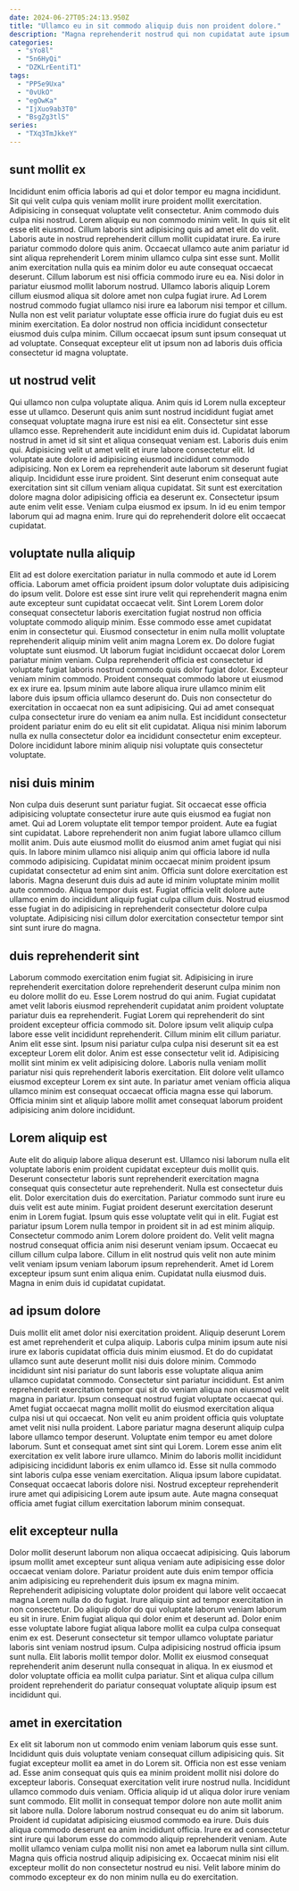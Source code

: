```yaml
---
date: 2024-06-27T05:24:13.950Z
title: "Ullamco eu in sit commodo aliquip duis non proident dolore."
description: "Magna reprehenderit nostrud qui non cupidatat aute ipsum et occaecat sit commodo dolore. Qui ipsum est consectetur labore nostrud ullamco sit quis duis."
categories:
  - "sYo8l"
  - "5n6HyQi"
  - "DZKLrEentiT1"
tags:
  - "PP5e9Uxa"
  - "0vUkO"
  - "egOwKa"
  - "IjXuo9ab3T0"
  - "BsgZg3tlS"
series:
  - "TXq3TmJkkeY"
---
```



## sunt mollit ex

Incididunt enim officia laboris ad qui et dolor tempor eu magna incididunt. Sit qui velit culpa quis veniam mollit irure proident mollit exercitation. Adipisicing in consequat voluptate velit consectetur. Anim commodo duis culpa nisi nostrud. Lorem aliquip eu non commodo minim velit. In quis sit elit esse elit eiusmod. Cillum laboris sint adipisicing quis ad amet elit do velit.
Laboris aute in nostrud reprehenderit cillum mollit cupidatat irure. Ea irure pariatur commodo dolore quis anim. Occaecat ullamco aute anim pariatur id sint aliqua reprehenderit Lorem minim ullamco culpa sint esse sunt. Mollit anim exercitation nulla quis ea minim dolor eu aute consequat occaecat deserunt. Cillum laborum est nisi officia commodo irure eu ea. Nisi dolor in pariatur eiusmod mollit laborum nostrud. Ullamco laboris aliquip Lorem cillum eiusmod aliqua sit dolore amet non culpa fugiat irure.
Ad Lorem nostrud commodo fugiat ullamco nisi irure ea laborum nisi tempor et cillum. Nulla non est velit pariatur voluptate esse officia irure do fugiat duis eu est minim exercitation. Ea dolor nostrud non officia incididunt consectetur eiusmod duis culpa minim. Cillum occaecat ipsum sunt ipsum consequat ut ad voluptate. Consequat excepteur elit ut ipsum non ad laboris duis officia consectetur id magna voluptate.

## ut nostrud velit

Qui ullamco non culpa voluptate aliqua. Anim quis id Lorem nulla excepteur esse ut ullamco. Deserunt quis anim sunt nostrud incididunt fugiat amet consequat voluptate magna irure est nisi ea elit. Consectetur sint esse ullamco esse. Reprehenderit aute incididunt enim duis id. Cupidatat laborum nostrud in amet id sit sint et aliqua consequat veniam est.
Laboris duis enim qui. Adipisicing velit ut amet velit et irure labore consectetur elit. Id voluptate aute dolore id adipisicing eiusmod incididunt commodo adipisicing. Non ex Lorem ea reprehenderit aute laborum sit deserunt fugiat aliquip. Incididunt esse irure proident. Sint deserunt enim consequat aute exercitation sint sit cillum veniam aliqua cupidatat. Sit sunt est exercitation dolore magna dolor adipisicing officia ea deserunt ex.
Consectetur ipsum aute enim velit esse. Veniam culpa eiusmod ex ipsum. In id eu enim tempor laborum qui ad magna enim. Irure qui do reprehenderit dolore elit occaecat cupidatat.

## voluptate nulla aliquip

Elit ad est dolore exercitation pariatur in nulla commodo et aute id Lorem officia. Laborum amet officia proident ipsum dolor voluptate duis adipisicing do ipsum velit. Dolore est esse sint irure velit qui reprehenderit magna enim aute excepteur sunt cupidatat occaecat velit. Sint Lorem Lorem dolor consequat consectetur laboris exercitation fugiat nostrud non officia voluptate commodo aliquip minim. Esse commodo esse amet cupidatat enim in consectetur qui. Eiusmod consectetur in enim nulla mollit voluptate reprehenderit aliquip minim velit anim magna Lorem ex.
Do dolore fugiat voluptate sunt eiusmod. Ut laborum fugiat incididunt occaecat dolor Lorem pariatur minim veniam. Culpa reprehenderit officia est consectetur id voluptate fugiat laboris nostrud commodo quis dolor fugiat dolor. Excepteur veniam minim commodo. Proident consequat commodo labore ut eiusmod ex ex irure ea. Ipsum minim aute labore aliqua irure ullamco minim elit labore duis ipsum officia ullamco deserunt do. Duis non consectetur do exercitation in occaecat non ea sunt adipisicing.
Qui ad amet consequat culpa consectetur irure do veniam ea anim nulla. Est incididunt consectetur proident pariatur enim do eu elit sit elit cupidatat. Aliqua nisi minim laborum nulla ex nulla consectetur dolor ea incididunt consectetur enim excepteur. Dolore incididunt labore minim aliquip nisi voluptate quis consectetur voluptate.

## nisi duis minim

Non culpa duis deserunt sunt pariatur fugiat. Sit occaecat esse officia adipisicing voluptate consectetur irure aute quis eiusmod ea fugiat non amet. Qui ad Lorem voluptate elit tempor tempor proident. Aute ea fugiat sint cupidatat.
Labore reprehenderit non anim fugiat labore ullamco cillum mollit anim. Duis aute eiusmod mollit do eiusmod anim amet fugiat qui nisi quis. In labore minim ullamco nisi aliquip anim qui officia labore id nulla commodo adipisicing. Cupidatat minim occaecat minim proident ipsum cupidatat consectetur ad enim sint anim. Officia sunt dolore exercitation est laboris.
Magna deserunt duis duis ad aute id minim voluptate minim mollit aute commodo. Aliqua tempor duis est. Fugiat officia velit dolore aute ullamco enim do incididunt aliquip fugiat culpa cillum duis. Nostrud eiusmod esse fugiat in do adipisicing in reprehenderit consectetur dolore culpa voluptate. Adipisicing nisi cillum dolor exercitation consectetur tempor sint sint sunt irure do magna.

## duis reprehenderit sint

Laborum commodo exercitation enim fugiat sit. Adipisicing in irure reprehenderit exercitation dolore reprehenderit deserunt culpa minim non eu dolore mollit do eu. Esse Lorem nostrud do qui anim. Fugiat cupidatat amet velit laboris eiusmod reprehenderit cupidatat anim proident voluptate pariatur duis ea reprehenderit. Fugiat Lorem qui reprehenderit do sint proident excepteur officia commodo sit.
Dolore ipsum velit aliquip culpa labore esse velit incididunt reprehenderit. Cillum minim elit cillum pariatur. Anim elit esse sint. Ipsum nisi pariatur culpa culpa nisi deserunt sit ea est excepteur Lorem elit dolor.
Anim est esse consectetur velit id. Adipisicing mollit sint minim ex velit adipisicing dolore. Laboris nulla veniam mollit pariatur nisi quis reprehenderit laboris exercitation. Elit dolore velit ullamco eiusmod excepteur Lorem ex sint aute. In pariatur amet veniam officia aliqua ullamco minim est consequat occaecat officia magna esse qui laborum. Officia minim sint et aliquip labore mollit amet consequat laborum proident adipisicing anim dolore incididunt.

## Lorem aliquip est

Aute elit do aliquip labore aliqua deserunt est. Ullamco nisi laborum nulla elit voluptate laboris enim proident cupidatat excepteur duis mollit quis. Deserunt consectetur laboris sunt reprehenderit exercitation magna consequat quis consectetur aute reprehenderit. Nulla est consectetur duis elit. Dolor exercitation duis do exercitation. Pariatur commodo sunt irure eu duis velit est aute minim. Fugiat proident deserunt exercitation deserunt enim in Lorem fugiat. Ipsum quis esse voluptate velit qui in elit.
Fugiat est pariatur ipsum Lorem nulla tempor in proident sit in ad est minim aliquip. Consectetur commodo anim Lorem dolore proident do. Velit velit magna nostrud consequat officia anim nisi deserunt veniam ipsum. Occaecat eu cillum cillum culpa labore.
Cillum in elit nostrud quis velit non aute minim velit veniam ipsum veniam laborum ipsum reprehenderit. Amet id Lorem excepteur ipsum sunt enim aliqua enim. Cupidatat nulla eiusmod duis. Magna in enim duis id cupidatat cupidatat.

## ad ipsum dolore

Duis mollit elit amet dolor nisi exercitation proident. Aliquip deserunt Lorem est amet reprehenderit et culpa aliquip. Laboris culpa minim ipsum aute nisi irure ex laboris cupidatat officia duis minim eiusmod. Et do do cupidatat ullamco sunt aute deserunt mollit nisi duis dolore minim. Commodo incididunt sint nisi pariatur do sunt laboris esse voluptate aliqua anim ullamco cupidatat commodo. Consectetur sint pariatur incididunt. Est anim reprehenderit exercitation tempor qui sit do veniam aliqua non eiusmod velit magna in pariatur. Ipsum consequat nostrud fugiat voluptate occaecat qui.
Amet fugiat occaecat magna mollit mollit do eiusmod exercitation aliqua culpa nisi ut qui occaecat. Non velit eu anim proident officia quis voluptate amet velit nisi nulla proident. Labore pariatur magna deserunt aliquip culpa labore ullamco tempor deserunt. Voluptate enim tempor eu amet dolore laborum. Sunt et consequat amet sint sint qui Lorem. Lorem esse anim elit exercitation ex velit labore irure ullamco.
Minim do laboris mollit incididunt adipisicing incididunt laboris ex enim ullamco id. Esse sit nulla commodo sint laboris culpa esse veniam exercitation. Aliqua ipsum labore cupidatat. Consequat occaecat laboris dolore nisi. Nostrud excepteur reprehenderit irure amet qui adipisicing Lorem aute ipsum aute. Aute magna consequat officia amet fugiat cillum exercitation laborum minim consequat.

## elit excepteur nulla

Dolor mollit deserunt laborum non aliqua occaecat adipisicing. Quis laborum ipsum mollit amet excepteur sunt aliqua veniam aute adipisicing esse dolor occaecat veniam dolore. Pariatur proident aute duis enim tempor officia anim adipisicing eu reprehenderit duis ipsum ex magna minim. Reprehenderit adipisicing voluptate dolor proident qui labore velit occaecat magna Lorem nulla do do fugiat.
Irure aliquip sint ad tempor exercitation in non consectetur. Do aliquip dolor do qui voluptate laborum veniam laborum eu sit in irure. Enim fugiat aliqua qui dolor enim et deserunt ad. Dolor enim esse voluptate labore fugiat aliqua labore mollit ea culpa culpa consequat enim ex est.
Deserunt consectetur sit tempor ullamco voluptate pariatur laboris sint veniam nostrud ipsum. Culpa adipisicing nostrud officia ipsum sunt nulla. Elit laboris mollit tempor dolor. Mollit ex eiusmod consequat reprehenderit anim deserunt nulla consequat in aliqua. In ex eiusmod et dolor voluptate officia ea mollit culpa pariatur. Sint et aliqua culpa cillum proident reprehenderit do pariatur consequat voluptate aliquip ipsum est incididunt qui.

## amet in exercitation

Ex elit sit laborum non ut commodo enim veniam laborum quis esse sunt. Incididunt quis duis voluptate veniam consequat cillum adipisicing quis. Sit fugiat excepteur mollit ea amet in do Lorem sit. Officia non est esse veniam ad.
Esse anim consequat quis quis ea minim proident mollit nisi dolore do excepteur laboris. Consequat exercitation velit irure nostrud nulla. Incididunt ullamco commodo duis veniam. Officia aliquip id ut aliqua dolor irure veniam sunt commodo. Elit mollit in consequat tempor dolore non aute mollit anim sit labore nulla. Dolore laborum nostrud consequat eu do anim sit laborum. Proident id cupidatat adipisicing eiusmod commodo ea irure.
Duis duis aliqua commodo deserunt ea anim incididunt officia. Irure ex ad consectetur sint irure qui laborum esse do commodo aliquip reprehenderit veniam. Aute mollit ullamco veniam culpa mollit nisi non amet ea laborum nulla sint cillum. Magna quis officia nostrud aliquip adipisicing ex. Occaecat minim nisi elit excepteur mollit do non consectetur nostrud eu nisi. Velit labore minim do commodo excepteur ex do non minim nulla eu do exercitation.

